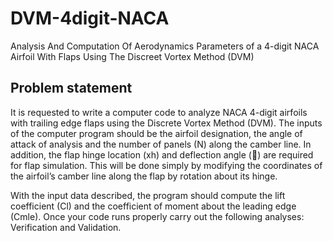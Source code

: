 # DVM-4digit-NACA
Analysis And Computation Of Aerodynamics Parameters of a 4-digit NACA  Airfoil With Flaps Using The Discreet Vortex Method (DVM)

## Problem statement
It is requested to write a computer code to analyze NACA 4-digit airfoils with trailing edge flaps using the Discrete Vortex Method (DVM). The inputs of the computer program should be the airfoil designation, the angle of attack of analysis and the number of panels (N) along the camber line. In addition, the flap hinge location (xh) and deflection angle () are required for flap simulation. This will be done simply by modifying the coordinates of the airfoil’s camber line along the flap by rotation about its hinge.

With the input data described, the program should compute the lift coefficient (Cl) and the coefficient of moment about the leading edge (Cmle). Once your code runs properly carry out the following analyses: Verification and Validation.


